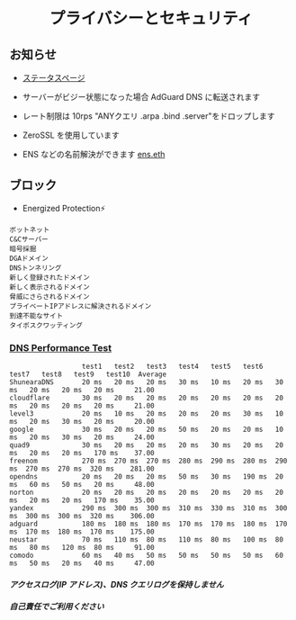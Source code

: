 <h1 align="center">
  プライバシーとセキュリティ
</h1>

## お知らせ

- [ステータスページ](https://stats.uptimerobot.com/4w3kDCzEx3)

- サーバーがビジー状態になった場合 AdGuard DNS に転送されます

- レート制限は 10rps "ANYクエリ .arpa .bind .server"をドロップします

- ZeroSSL を使用しています

- ENS などの名前解決ができます [ens.eth](http://ens.eth)

## ブロック

- Energized Protection⚡

```
ボットネット
C&Cサーバー
暗号採掘
DGAドメイン
DNSトンネリング
新しく登録されたドメイン
新しく表示されるドメイン
脅威にさらされるドメイン
プライベートIPアドレスに解決されるドメイン
到達不能なサイト
タイポスクワッティング
```

### [DNS Performance Test](https://github.com/cleanbrowsing/dnsperftest)

```
                  test1   test2   test3   test4   test5   test6   test7   test8   test9   test10  Average
ShunearaDNS       20 ms   20 ms   20 ms   30 ms   10 ms   20 ms   30 ms   20 ms   20 ms   20 ms     21.00
cloudflare        30 ms   20 ms   20 ms   20 ms   20 ms   20 ms   20 ms   20 ms   20 ms   20 ms     21.00
level3            20 ms   10 ms   20 ms   20 ms   20 ms   30 ms   10 ms   20 ms   30 ms   20 ms     20.00
google            30 ms   20 ms   20 ms   50 ms   20 ms   20 ms   10 ms   20 ms   30 ms   20 ms     24.00
quad9             30 ms   20 ms   20 ms   20 ms   30 ms   20 ms   20 ms   20 ms   20 ms   170 ms    37.00
freenom           270 ms  270 ms  270 ms  280 ms  290 ms  280 ms  290 ms  270 ms  270 ms  320 ms    281.00
opendns           20 ms   20 ms   20 ms   50 ms   30 ms   190 ms  20 ms   60 ms   50 ms   20 ms     48.00
norton            20 ms   20 ms   20 ms   20 ms   20 ms   20 ms   20 ms   20 ms   20 ms   170 ms    35.00
yandex            290 ms  300 ms  300 ms  310 ms  330 ms  310 ms  300 ms  300 ms  300 ms  320 ms    306.00
adguard           180 ms  180 ms  180 ms  170 ms  170 ms  180 ms  170 ms  170 ms  180 ms  170 ms    175.00
neustar           70 ms   110 ms  80 ms   110 ms  80 ms   100 ms  80 ms   80 ms   120 ms  80 ms     91.00
comodo            60 ms   40 ms   50 ms   50 ms   50 ms   50 ms   60 ms   50 ms   20 ms   40 ms     47.00
```

#### _アクセスログ(IP アドレス)、DNS クエリログを保持しません_

#### _自己責任でご利用ください_
